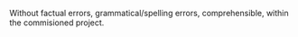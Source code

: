 Without factual errors, grammatical/spelling errors, comprehensible, within the commisioned project.
